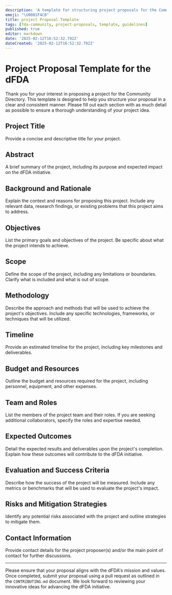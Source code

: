 ```yaml
---
description: 'A template for structuring project proposals for the Community Directory, guiding contributors to provide detailed information about their initiatives.'
emoji: "\U0001F4CB"
title: project Proposal Template
tags: [fda-community, project-proposals, template, guidelines]
published: true
editor: markdown
date: '2025-02-12T16:52:32.792Z'
dateCreated: '2025-02-12T16:52:32.792Z'
---
```

# Project Proposal Template for the dFDA

Thank you for your interest in proposing a project for the Community Directory. This template is designed to help you structure your proposal in a clear and consistent manner. Please fill out each section with as much detail as possible to ensure a thorough understanding of your project idea.

## Project Title

Provide a concise and descriptive title for your project.

## Abstract

A brief summary of the project, including its purpose and expected impact on the dFDA initiative.

## Background and Rationale

Explain the context and reasons for proposing this project. Include any relevant data, research findings, or existing problems that this project aims to address.

## Objectives

List the primary goals and objectives of the project. Be specific about what the project intends to achieve.

## Scope

Define the scope of the project, including any limitations or boundaries. Clarify what is included and what is out of scope.

## Methodology

Describe the approach and methods that will be used to achieve the project's objectives. Include any specific technologies, frameworks, or techniques that will be utilized.

## Timeline

Provide an estimated timeline for the project, including key milestones and deliverables.

## Budget and Resources

Outline the budget and resources required for the project, including personnel, equipment, and other expenses.

## Team and Roles

List the members of the project team and their roles. If you are seeking additional collaborators, specify the roles and expertise needed.

## Expected Outcomes

Detail the expected results and deliverables upon the project's completion. Explain how these outcomes will contribute to the dFDA initiative.

## Evaluation and Success Criteria

Describe how the success of the project will be measured. Include any metrics or benchmarks that will be used to evaluate the project's impact.

## Risks and Mitigation Strategies

Identify any potential risks associated with the project and outline strategies to mitigate them.

## Contact Information

Provide contact details for the project proposer(s) and/or the main point of contact for further discussions.

---

Please ensure that your proposal aligns with the dFDA's mission and values. Once completed, submit your proposal using a pull request as outlined in the `CONTRIBUTING.md` document. We look forward to reviewing your innovative ideas for advancing the dFDA initiative.

